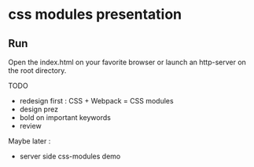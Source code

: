 # css modules presentation

## Run 

Open the index.html on your favorite browser or launch an http-server on the root directory.


TODO
- redesign first : CSS + Webpack = CSS modules
- design prez
- bold on important keywords
- review


Maybe later :
- server side css-modules demo